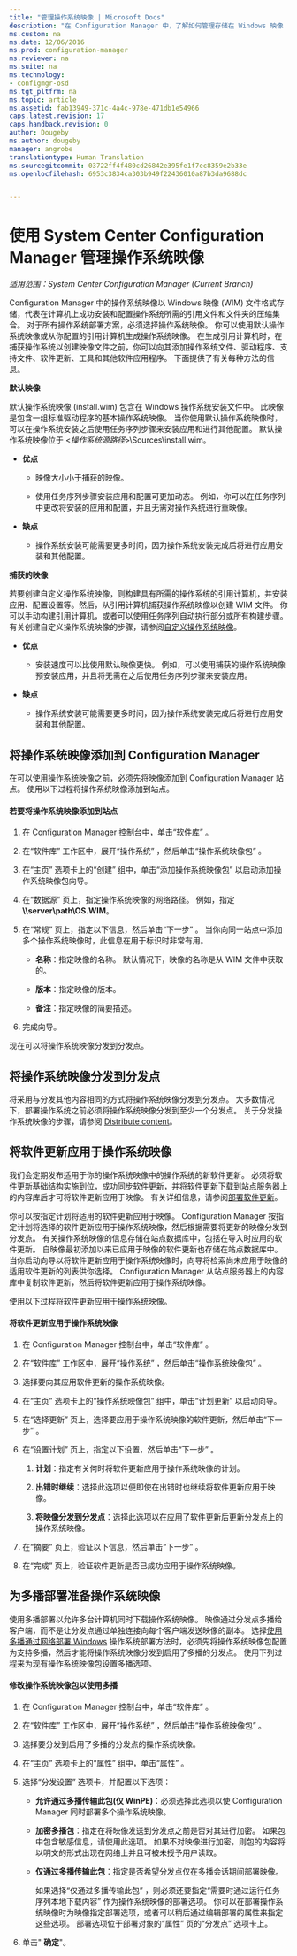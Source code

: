 ```yaml
---
title: "管理操作系统映像 | Microsoft Docs"
description: "在 Configuration Manager 中，了解如何管理存储在 Windows 映像 (WIM) 文件中的操作系统映像。"
ms.custom: na
ms.date: 12/06/2016
ms.prod: configuration-manager
ms.reviewer: na
ms.suite: na
ms.technology:
- configmgr-osd
ms.tgt_pltfrm: na
ms.topic: article
ms.assetid: fab13949-371c-4a4c-978e-471db1e54966
caps.latest.revision: 17
caps.handback.revision: 0
author: Dougeby
ms.author: dougeby
manager: angrobe
translationtype: Human Translation
ms.sourcegitcommit: 03722ff4f480cd26842e395fe1f7ec8359e2b33e
ms.openlocfilehash: 6953c3834ca303b949f22436010a87b3da9688dc


---
```

# <a name="manage-operating-system-images-with-system-center-configuration-manager"></a>使用 System Center Configuration Manager 管理操作系统映像

*适用范围：System Center Configuration Manager (Current Branch)*

Configuration Manager 中的操作系统映像以 Windows 映像 (WIM) 文件格式存储，代表在计算机上成功安装和配置操作系统所需的引用文件和文件夹的压缩集合。 对于所有操作系统部署方案，必须选择操作系统映像。   你可以使用默认操作系统映像或从你配置的引用计算机生成操作系统映像。 在生成引用计算机时，在捕获操作系统以创建映像文件之前，你可以向其添加操作系统文件、驱动程序、支持文件、软件更新、工具和其他软件应用程序。 下面提供了有关每种方法的信息。  

 **默认映像**  

 默认操作系统映像 (install.wim) 包含在 Windows 操作系统安装文件中。 此映像是包含一组标准驱动程序的基本操作系统映像。 当你使用默认操作系统映像时，可以在操作系统安装之后使用任务序列步骤来安装应用和进行其他配置。  默认操作系统映像位于 <*操作系统源路径*>\Sources\install.wim。  

-   **优点**  

    -   映像大小小于捕获的映像。  

    -   使用任务序列步骤安装应用和配置可更加动态。 例如，你可以在任务序列中更改将安装的应用和配置，并且无需对操作系统进行重映像。  

-   **缺点**  

    -   操作系统安装可能需要更多时间，因为操作系统安装完成后将进行应用安装和其他配置。  

 **捕获的映像**  

 若要创建自定义操作系统映像，则构建具有所需的操作系统的引用计算机，并安装应用、配置设置等。然后，从引用计算机捕获操作系统映像以创建 WIM 文件。 你可以手动构建引用计算机，或者可以使用任务序列自动执行部分或所有构建步骤。   
有关创建自定义操作系统映像的步骤，请参阅[自定义操作系统映像](customize-operating-system-images.md)。  

-   **优点**  

    -   安装速度可以比使用默认映像更快。 例如，可以使用捕获的操作系统映像预安装应用，并且将无需在之后使用任务序列步骤来安装应用。  

-   **缺点**  

    -   操作系统安装可能需要更多时间，因为操作系统安装完成后将进行应用安装和其他配置。  


##  <a name="a-namebkmkaddosimagesa-add-operating-system-images-to-configuration-manager"></a><a name="BKMK_AddOSImages"></a>将操作系统映像添加到 Configuration Manager  
 在可以使用操作系统映像之前，必须先将映像添加到 Configuration Manager 站点。 使用以下过程将操作系统映像添加到站点。  

#### <a name="to-add-an-operating-system-image-to-a-site"></a>若要将操作系统映像添加到站点  

1.  在 Configuration Manager 控制台中，单击“软件库” 。  

2.  在“软件库”  工作区中，展开“操作系统” ，然后单击“操作系统映像包” 。  

3.  在“主页”  选项卡上的“创建”  组中，单击“添加操作系统映像包”  以启动添加操作系统映像包向导。  

4.  在“数据源”  页上，指定操作系统映像的网络路径。 例如，指定 **\\\server\path\OS.WIM**。  

5.  在“常规”  页上，指定以下信息，然后单击“下一步” 。 当你向同一站点中添加多个操作系统映像时，此信息在用于标识时非常有用。  

    -   **名称**：指定映像的名称。 默认情况下，映像的名称是从 WIM 文件中获取的。  

    -   **版本**：指定映像的版本。  

    -   **备注**：指定映像的简要描述。  

6.  完成向导。  

 现在可以将操作系统映像分发到分发点。  

##  <a name="a-namebkmkdistributebootimagesa-distribute-operating-system-images-to-distribution-points"></a><a name="BKMK_DistributeBootImages"></a>将操作系统映像分发到分发点  
 将采用与分发其他内容相同的方式将操作系统映像分发到分发点。 大多数情况下，部署操作系统之前必须将操作系统映像分发到至少一个分发点。 关于分发操作系统映像的步骤，请参阅 [Distribute content](../../core/servers/deploy/configure/deploy-and-manage-content.md#a-namebkmkdistributea-distribute-content)。  

##  <a name="a-namebkmkosimagesapplyupdatesa-apply-software-updates-to-an-operating-system-image"></a><a name="BKMK_OSImagesApplyUpdates"></a>将软件更新应用于操作系统映像  
 我们会定期发布适用于你的操作系统映像中的操作系统的新软件更新。 必须将软件更新基础结构实施到位，成功同步软件更新，并将软件更新下载到站点服务器上的内容库后才可将软件更新应用于映像。 有关详细信息，请参阅[部署软件更新](../../sum/deploy-use/deploy-software-updates.md)。  

 你可以按指定计划将适用的软件更新应用于映像。 Configuration Manager 按指定计划将选择的软件更新应用于操作系统映像，然后根据需要将更新的映像分发到分发点。 有关操作系统映像的信息存储在站点数据库中，包括在导入时应用的软件更新。 自映像最初添加以来已应用于映像的软件更新也存储在站点数据库中。 当你启动向导以将软件更新应用于操作系统映像时，向导将检索尚未应用于映像的适用软件更新的列表供你选择。 Configuration Manager 从站点服务器上的内容库中复制软件更新，然后将软件更新应用于操作系统映像。  

 使用以下过程将软件更新应用于操作系统映像。  

#### <a name="to-apply-software-updates-to-an-operating-system-image"></a>将软件更新应用于操作系统映像  

1.  在 Configuration Manager 控制台中，单击“软件库” 。  

2.  在“软件库”  工作区中，展开“操作系统” ，然后单击“操作系统映像包” 。  

3.  选择要向其应用软件更新的操作系统映像。  

4.  在“主页”  选项卡上的“操作系统映像包”  组中，单击“计划更新”  以启动向导。  

5.  在“选择更新”  页上，选择要应用于操作系统映像的软件更新，然后单击“下一步” 。  

6.  在“设置计划”  页上，指定以下设置，然后单击“下一步” 。  

    1.  **计划**：指定有关何时将软件更新应用于操作系统映像的计划。  

    2.  **出错时继续**：选择此选项以便即使在出错时也继续将软件更新应用于映像。  

    3.  **将映像分发到分发点**：选择此选项以在应用了软件更新后更新分发点上的操作系统映像。  

7.  在“摘要”  页上，验证以下信息，然后单击“下一步” 。  

8.  在“完成”  页上，验证软件更新是否已成功应用于操作系统映像。  

##  <a name="a-namebkmkosimagemulticasta-prepare-the-operating-system-image-for-multicast-deployments"></a><a name="BKMK_OSImageMulticast"></a>为多播部署准备操作系统映像  
 使用多播部署以允许多台计算机同时下载操作系统映像。 映像通过分发点多播给客户端，而不是让分发点通过单独连接向每个客户端发送映像的副本。 选择[使用多播通过网络部署 Windows](../deploy-use/use-multicast-to-deploy-windows-over-the-network.md) 操作系统部署方法时，必须先将操作系统映像包配置为支持多播，然后才能将操作系统映像分发到启用了多播的分发点。 使用下列过程来为现有操作系统映像包设置多播选项。  

#### <a name="to-modify-an-operating-system-image-package-to-use-multicast"></a>修改操作系统映像包以使用多播  

1.  在 Configuration Manager 控制台中，单击“软件库” 。  

2.  在“软件库”  工作区中，展开“操作系统” ，然后单击“操作系统映像包” 。  

3.  选择要分发到启用了多播的分发点的操作系统映像。  

4.  在“主页”  选项卡上的“属性”  组中，单击“属性” 。  

5.  选择“分发设置”  选项卡，并配置以下选项：  

    -   **允许通过多播传输此包(仅 WinPE)**：必须选择此选项以使 Configuration Manager 同时部署多个操作系统映像。  

    -   **加密多播包**：指定在将映像发送到分发点之前是否对其进行加密。 如果包中包含敏感信息，请使用此选项。 如果不对映像进行加密，则包的内容将以明文的形式出现在网络上并且可被未授予用户读取。  

    -   **仅通过多播传输此包**：指定是否希望分发点仅在多播会话期间部署映像。  

         如果选择“仅通过多播传输此包” ，则必须还要指定“需要时通过运行任务序列本地下载内容”  作为操作系统映像的部署选项。 你可以在部署操作系统映像时为映像指定部署选项，或者可以稍后通过编辑部署的属性来指定这些选项。 部署选项位于部署对象的“属性”  页的“分发点”  选项卡上。  

6.  单击" **确定**"。  



<!--HONumber=Dec16_HO2-->


